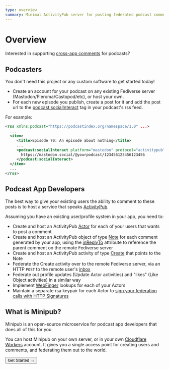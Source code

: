 ```yaml
---
type: overview
summary: Minimal ActivityPub server for posting federated podcast comments
---
```


# Overview
Interested in supporting [cross-app comments](https://podnews.net/update/cross-app-comments) for podcasts?

## Podcasters
You don't need this project or any custom software to get started today!
 - Create an account for your podcast on any existing Fediverse server (Mastodon/Pleroma/Castopod/etc), or host your own.
 - For each new episode you publish, create a post for it and add the post url to the [podcast:socialInteract](https://github.com/Podcastindex-org/podcast-namespace/blob/main/proposal-docs/social/social.md#socialinteract-element) tag in your podcast's rss feed.

 For example:
```xml
<rss xmlns:podcast="https://podcastindex.org/namespace/1.0" ...>
  ...
  <item>
     <title>Episode 70: An episode about nothing</title>
     ...
     <podcast:socialInteract platform="mastodon" protocol="activitypub" accountId="@yourpodcast">
       https://mastodon.social/@yourpodcast/123456123456123456
     </podcast:socialInteract>
  </item>
  ...
</rss>
```

## Podcast App Developers
The best way to give your existing users the ability to comment to these posts is to host a service that speaks [ActivityPub](https://activitypub.rocks/).

Assuming you have an existing user/profile system in your app, you need to:
 - Create and host an ActivityPub [Actor](https://www.w3.org/TR/activitypub/#Overview) for each of your users that wants to post a comment
 - Create and host an ActivityPub object of type [Note](https://www.w3.org/TR/activitystreams-vocabulary/#dfn-note) for each comment generated by your app, using the [inReplyTo](https://www.w3.org/TR/activitystreams-vocabulary/#dfn-inreplyto) attribute to reference the parent comment on the remote Fediverse server
 - Create and host an ActivityPub activity of type [Create](https://www.w3.org/TR/activitystreams-vocabulary/#dfn-create) that points to the Note
 - Federate the Create activity over to the remote Fediverse server, via an HTTP `POST` to the remote user's [inbox](https://www.w3.org/TR/activitypub/#inbox)
 - Federate out profile updates (Update Actor activities) and "likes" (Like Object activities) in a similar way
 - Implement [WebFinger](https://docs.joinmastodon.org/spec/webfinger/) lookups for each of your Actors
 - Maintain a separate rsa keypair for each Actor to [sign your federation calls with HTTP Signatures](https://docs.joinmastodon.org/spec/security/)

## What is Minipub?
Minipub is an open-source microservice for podcast app developers that does all of this for you.

You can host Minipub on your own server, or in your own [Cloudflare Workers](https://workers.cloudflare.com/) account.  It gives you a single access point for creating users and comments, and federating them out to the world.

<Button type="primary" href="/get-started">Get Started →</Button>
